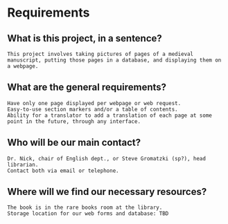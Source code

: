 Requirements
============

What is this project, in a sentence?
------------------------------------
	This project involves taking pictures of pages of a medieval manuscript, putting those pages in a database, and displaying them on a webpage.
	
What are the general requirements?
----------------------------------
	Have only one page displayed per webpage or web request.
	Easy-to-use section markers and/or a table of contents.
	Ability for a translator to add a translation of each page at some point in the future, through any interface.
	
Who will be our main contact?
-----------------------------
	Dr. Nick, chair of English dept., or Steve Gromatzki (sp?), head librarian.
	Contact both via email or telephone.
	
Where will we find our necessary resources?
-------------------------------------------
	The book is in the rare books room at the library.
	Storage location for our web forms and database: TBD